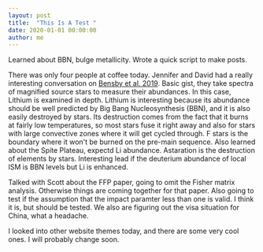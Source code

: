 ```yaml
---
layout: post
title:  "This Is A Test "
date: 2020-01-01 00:00:00
author: me
---
```


Learned about BBN, bulge metallicity. Wrote a quick script to make posts.

<!--more-->

There was only four people at coffee today. Jennifer and David had a really interesting conversation on [Bensby et al. 2019](https://ui.adsabs.harvard.edu/abs/2020arXiv200106222B/abstract). Basic gist, they take spectra of magnified source stars to measure their abundances. In this case, Lithium is examined in depth. Lithium is interesting because its abundance should be well predicted by Big Bang Nucleosynthesis (BBN), and it is also easily destroyed by stars. Its destruction comes from the fact that it burns at fairly low temperatures, so most stars fuse it right away and also for stars with large convective zones where it will get cycled through. F stars is the boundary where it won't be burned on the pre-main sequence. Also learned about the Spite Plateau, expectd Li abundance. Astaration is the destruction of elements by stars. Interesting lead if the deuterium abundance of local ISM is BBN levels but Li is enhanced. 

Talked with Scott about the FFP paper, going to omit the Fisher matrix analysis. Otherwise things are coming together for that paper. Also going to test if the assumption that the impact paramter less than one is valid. I think it is, but should be tested. We also are figuring out the visa situation for China, what a headache.

I looked into other website themes today, and there are some very cool ones. I will probably change soon. 
